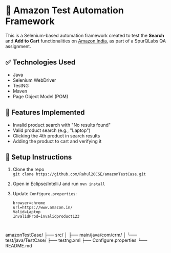 # 🛒 Amazon Test Automation Framework

This is a Selenium-based automation framework created to test the **Search** and **Add to Cart** functionalities on [Amazon India](https://www.amazon.in/), as part of a SpurQLabs QA assignment.

## ✅ Technologies Used

- Java
- Selenium WebDriver
- TestNG
- Maven
- Page Object Model (POM)

## 🚀 Features Implemented

- Invalid product search with "No results found"
- Valid product search (e.g., "Laptop")
- Clicking the 4th product in search results
- Adding the product to cart and verifying it

## 🔧 Setup Instructions

1. Clone the repo  
   `git clone https://github.com/Rahul20CSE/amazonTestCase.git`

2. Open in Eclipse/IntelliJ and run `mvn install`

3. Update `Configure.properties`:
   ```properties
   browser=chrome
   url=https://www.amazon.in/
   Valid=Laptop
   InvalidProd=invalidproduct123



amazonTestCase/
├── src/
│   ├── main/java/com/crm/
│   └── test/java/TestCase/
├── testng.xml
├── Configure.properties
└── README.md
   

   
